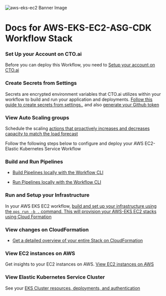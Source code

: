 ![aws-eks-ec2 Banner Image](_assets/banner.svg)

# Docs for AWS-EKS-EC2-ASG-CDK Workflow Stack

### Set Up your Account on CTO.ai

Before you can deploy this Workflow, you need to [Setup your account on CTO.ai](https://cto.ai/docs/setup-flow)

### Create Secrets from Settings

Secrets are encrypted environment variables that CTO.ai utilizes within your workflow to build and run your application and deployments. [Follow this guide to create secrets from settings.](https://cto.ai/docs/aws-eks-ec2#create-secret-from-settings), and also [generate your Github token](https://cto.ai/docs/aws-eks-ec2#generate-github-token)

### View Auto Scaling groups

Schedule the scaling [actions that proactively increases and decreases capacity to match the load forecast](https://cto.ai/docs/aws-eks-ec2#view-auto-scaling-groups)

Follow the following steps below to configure and deploy your AWS EC2-Elastic Kubernetes Service Workflow

### Build and Run Pipelines

- [Build Pipelines locally with the Workflow CLI](https://cto.ai/docs/aws-eks-ec2#build-pipelines-locally-with-the-ctoai-cli)

- [Run Pipelines locally with the Workflow CLI](https://cto.ai/docs/aws-eks-ec2#run-pipelines-locally-with-the-ctoai-cli)

### Run and Setup your Infrastructure

In your AWS EKS EC2 workflow, [build and set up your infrastructure using the `ops run -b .` command. This will provision your AWS-EKS EC2 stacks using Cloud Formation](https://cto.ai/docs/aws-eks-ec2#run-and-setup-your-infrastructure)

### View changes on CloudFormation

- [Get a detailed overview of your entire Stack on CloudFormation](https://cto.ai/docs/aws-eks-ec2#view-changes-on-aws-cloudformation)

### View EC2 instances on AWS

Get insights to your EC2 instances on AWS. [View EC2 instances on AWS](https://cto.ai/docs/aws-eks-ec2#view-ec2-instances-on-aws)


### View Elastic Kubernetes Service Cluster

See your [EKS Cluster resources, deployments, and authentication](https://cto.ai/docs/aws-eks-ec2#view-elastic-kubernetes-service-cluster)
